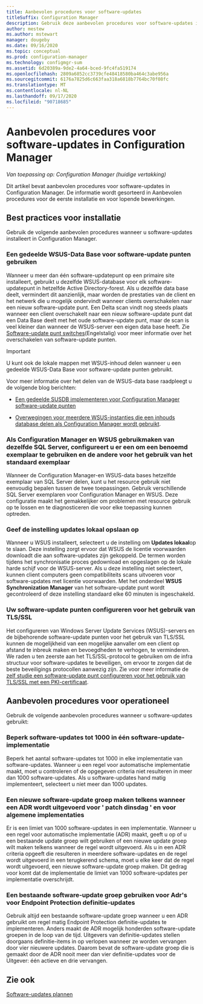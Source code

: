 ```yaml
---
title: Aanbevolen procedures voor software-updates
titleSuffix: Configuration Manager
description: Gebruik deze aanbevolen procedures voor software-updates in Configuration Manager.
author: mestew
ms.author: mstewart
manager: dougeby
ms.date: 09/16/2020
ms.topic: conceptual
ms.prod: configuration-manager
ms.technology: configmgr-sum
ms.assetid: 6d20389a-9de2-4a64-bced-9fc4fa519174
ms.openlocfilehash: 2809a6852cc3739cfe48418580ba464c3abe956a
ms.sourcegitcommit: 6176a7825d6c663faa318a6818b7764bc70f08fc
ms.translationtype: MT
ms.contentlocale: nl-NL
ms.lasthandoff: 09/17/2020
ms.locfileid: "90718685"
---
```

# <a name="best-practices-for-software-updates-in-configuration-manager"></a>Aanbevolen procedures voor software-updates in Configuration Manager

*Van toepassing op: Configuration Manager (huidige vertakking)*

Dit artikel bevat aanbevolen procedures voor software-updates in Configuration Manager. De informatie wordt gesorteerd in Aanbevolen procedures voor de eerste installatie en voor lopende bewerkingen.  



## <a name="installation-best-practices"></a><a name="bkmk_install"></a> Best practices voor installatie  

Gebruik de volgende aanbevolen procedures wanneer u software-updates installeert in Configuration Manager.  


### <a name="use-a-shared-wsus-database-for-software-update-points"></a><a name="bkmk_shared-susdb"></a> Een gedeelde WSUS-Data Base voor software-update punten gebruiken  

Wanneer u meer dan één software-updatepunt op een primaire site installeert, gebruikt u dezelfde WSUS-database voor elk software-updatepunt in hetzelfde Active Directory-forest. Als u dezelfde data base deelt, vermindert dit aanzienlijk, maar worden de prestaties van de client en het netwerk die u mogelijk ondervindt wanneer clients overschakelen naar een nieuw software-update punt. Een Delta scan vindt nog steeds plaats wanneer een client overschakelt naar een nieuw software-update punt dat een Data Base deelt met het oude software-update punt, maar de scan is veel kleiner dan wanneer de WSUS-server een eigen data base heeft. Zie [Software-update punt switches](plan-for-software-updates.md#BKMK_SUPSwitching)(Engelstalig) voor meer informatie over het overschakelen van software-update punten.  

> [!IMPORTANT]  
>  U kunt ook de lokale mappen met WSUS-inhoud delen wanneer u een gedeelde WSUS-Data Base voor software-update punten gebruikt.  

Voor meer informatie over het delen van de WSUS-data base raadpleegt u de volgende blog berichten:  

- [Een gedeelde SUSDB implementeren voor Configuration Manager software-update punten](https://techcommunity.microsoft.com/t5/Configuration-Manager-Archive/How-to-implement-a-shared-SUSDB-for-Configuration-Manager/ba-p/274103)  

- [Overwegingen voor meerdere WSUS-instanties die een inhouds database delen als Configuration Manager wordt gebruikt](/archive/blogs/wsus/considerations-for-multiple-wsus-instances-sharing-a-content-database-when-using-system-center-configuration-manager-but-without-network-load-balancing-nlb).


### <a name="when-configuration-manager-and-wsus-use-the-same-sql-server-configure-one-to-use-a-named-instance-and-the-other-to-use-the-default-instance"></a><a name="bkmk_sql-instance"></a> Als Configuration Manager en WSUS gebruikmaken van dezelfde SQL Server, configureert u er een om een benoemd exemplaar te gebruiken en de andere voor het gebruik van het standaard exemplaar  

Wanneer de Configuration Manager-en WSUS-data bases hetzelfde exemplaar van SQL Server delen, kunt u het resource gebruik niet eenvoudig bepalen tussen de twee toepassingen. Gebruik verschillende SQL Server exemplaren voor Configuration Manager en WSUS. Deze configuratie maakt het gemakkelijker om problemen met resource gebruik op te lossen en te diagnosticeren die voor elke toepassing kunnen optreden.  


### <a name="specify-the-store-updates-locally-setting"></a><a name="bkmk_store-local"></a> Geef de instelling updates lokaal opslaan op  

Wanneer u WSUS installeert, selecteert u de instelling om **Updates lokaal**op te slaan. Deze instelling zorgt ervoor dat WSUS de licentie voorwaarden downloadt die aan software-updates zijn gekoppeld. De termen worden tijdens het synchronisatie proces gedownload en opgeslagen op de lokale harde schijf voor de WSUS-server. Als u deze instelling niet selecteert, kunnen client computers geen compatibiliteits scans uitvoeren voor software-updates met licentie voorwaarden. Met het onderdeel **WSUS Synchronization Manager** van het software-update punt wordt gecontroleerd of deze instelling standaard elke 60 minuten is ingeschakeld.  

### <a name="configure-your-software-update-points-to-use-tlsssl"></a><a name="bkmk_ssl"></a> Uw software-update punten configureren voor het gebruik van TLS/SSL
Het configureren van Windows Server Update Services (WSUS)-servers en de bijbehorende software-update punten voor het gebruik van TLS/SSL kunnen de mogelijkheid van een mogelijke aanvaller om een client op afstand te inbreuk maken en bevoegdheden te verhogen, te verminderen. We raden u ten zeerste aan het TLS/SSL-protocol te gebruiken om de infra structuur voor software-updates te beveiligen, om ervoor te zorgen dat de beste beveiligings protocollen aanwezig zijn. Zie voor meer informatie de [zelf studie een software-update punt configureren voor het gebruik van TLS/SSL met een PKI-certificaat](../get-started/software-update-point-ssl.md).

## <a name="operational-best-practices"></a><a name="bkmk_operation"></a> Aanbevolen procedures voor operationeel  

Gebruik de volgende aanbevolen procedures wanneer u software-updates gebruikt:  


### <a name="limit-software-updates-to-1000-in-a-single-software-update-deployment"></a><a name="bkmk_object-limit"></a> Beperk software-updates tot 1000 in één software-update-implementatie  

Beperk het aantal software-updates tot 1000 in elke implementatie van software-updates. Wanneer u een regel voor automatische implementatie maakt, moet u controleren of de opgegeven criteria niet resulteren in meer dan 1000 software-updates. Als u software-updates hand matig implementeert, selecteert u niet meer dan 1000 updates.  


### <a name="create-a-new-software-update-group-each-time-an-adr-runs-for-patch-tuesday-and-for-general-deployments"></a><a name="bkmk_new-group"></a> Een nieuwe software-update groep maken telkens wanneer een ADR wordt uitgevoerd voor ' patch dinsdag ' en voor algemene implementaties  

Er is een limiet van 1000 software-updates in een implementatie. Wanneer u een regel voor automatische implementatie (ADR) maakt, geeft u op of u een bestaande update groep wilt gebruiken of een nieuwe update groep wilt maken telkens wanneer de regel wordt uitgevoerd. Als u in een ADR criteria opgeeft die resulteren in meerdere software-updates en de regel wordt uitgevoerd in een terugkerend schema, moet u elke keer dat de regel wordt uitgevoerd, een nieuwe software-update groep maken. Dit gedrag voor komt dat de implementatie de limiet van 1000 software-updates per implementatie overschrijdt.  


### <a name="use-an-existing-software-update-group-for-adrs-for-endpoint-protection-definition-updates"></a><a name="bkmk_same-group"></a> Een bestaande software-update groep gebruiken voor Adr's voor Endpoint Protection definitie-updates  

Gebruik altijd een bestaande software-update groep wanneer u een ADR gebruikt om regel matig Endpoint Protection definitie-updates te implementeren. Anders maakt de ADR mogelijk honderden software-update groepen in de loop van de tijd. Uitgevers van definitie-updates stellen doorgaans definitie-items in op verlopen wanneer ze worden vervangen door vier nieuwere updates. Daarom bevat de software-update groep die is gemaakt door de ADR nooit meer dan vier definitie-updates voor de Uitgever: één actieve en drie vervangen.  



## <a name="see-also"></a>Zie ook  
 [Software-updates plannen](plan-for-software-updates.md)